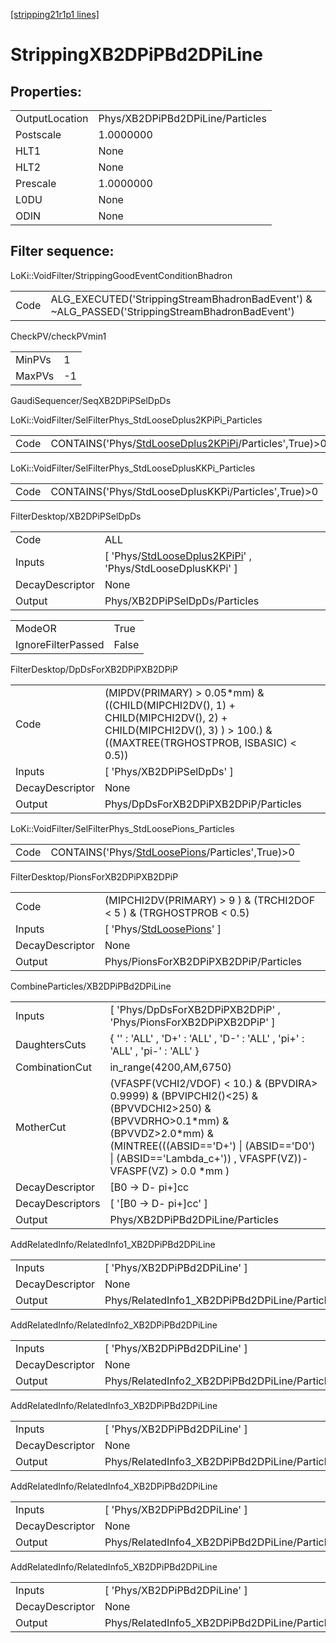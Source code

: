 [[stripping21r1p1 lines]](./stripping21r1p1-index)

# StrippingXB2DPiPBd2DPiLine

## Properties:

|                |                                  |
|----------------|----------------------------------|
| OutputLocation | Phys/XB2DPiPBd2DPiLine/Particles |
| Postscale      | 1.0000000                        |
| HLT1           | None                             |
| HLT2           | None                             |
| Prescale       | 1.0000000                        |
| L0DU           | None                             |
| ODIN           | None                             |

## Filter sequence:

LoKi::VoidFilter/StrippingGoodEventConditionBhadron

|      |                                                                                                |
|------|------------------------------------------------------------------------------------------------|
| Code | ALG_EXECUTED('StrippingStreamBhadronBadEvent') & ~ALG_PASSED('StrippingStreamBhadronBadEvent') |

CheckPV/checkPVmin1

|        |     |
|--------|-----|
| MinPVs | 1   |
| MaxPVs | -1  |

GaudiSequencer/SeqXB2DPiPSelDpDs

LoKi::VoidFilter/SelFilterPhys_StdLooseDplus2KPiPi_Particles

|      |                                                                                                                 |
|------|-----------------------------------------------------------------------------------------------------------------|
| Code | CONTAINS('Phys/[StdLooseDplus2KPiPi](./stripping21r1p1-commonparticles-stdloosedplus2kpipi)/Particles',True)\>0 |

LoKi::VoidFilter/SelFilterPhys_StdLooseDplusKKPi_Particles

|      |                                                      |
|------|------------------------------------------------------|
| Code | CONTAINS('Phys/StdLooseDplusKKPi/Particles',True)\>0 |

FilterDesktop/XB2DPiPSelDpDs

|                 |                                                                                                                      |
|-----------------|----------------------------------------------------------------------------------------------------------------------|
| Code            | ALL                                                                                                                  |
| Inputs          | [ 'Phys/[StdLooseDplus2KPiPi](./stripping21r1p1-commonparticles-stdloosedplus2kpipi)' , 'Phys/StdLooseDplusKKPi' ] |
| DecayDescriptor | None                                                                                                                 |
| Output          | Phys/XB2DPiPSelDpDs/Particles                                                                                        |

|                    |       |
|--------------------|-------|
| ModeOR             | True  |
| IgnoreFilterPassed | False |

FilterDesktop/DpDsForXB2DPiPXB2DPiP

|                 |                                                                                                                                                              |
|-----------------|--------------------------------------------------------------------------------------------------------------------------------------------------------------|
| Code            | (MIPDV(PRIMARY) \> 0.05\*mm) & ((CHILD(MIPCHI2DV(), 1) + CHILD(MIPCHI2DV(), 2) + CHILD(MIPCHI2DV(), 3) ) \> 100.) & ((MAXTREE(TRGHOSTPROB, ISBASIC) \< 0.5)) |
| Inputs          | [ 'Phys/XB2DPiPSelDpDs' ]                                                                                                                                  |
| DecayDescriptor | None                                                                                                                                                         |
| Output          | Phys/DpDsForXB2DPiPXB2DPiP/Particles                                                                                                                         |

LoKi::VoidFilter/SelFilterPhys_StdLoosePions_Particles

|      |                                                                                                     |
|------|-----------------------------------------------------------------------------------------------------|
| Code | CONTAINS('Phys/[StdLoosePions](./stripping21r1p1-commonparticles-stdloosepions)/Particles',True)\>0 |

FilterDesktop/PionsForXB2DPiPXB2DPiP

|                 |                                                                               |
|-----------------|-------------------------------------------------------------------------------|
| Code            | (MIPCHI2DV(PRIMARY) \> 9 ) & (TRCHI2DOF \< 5 ) & (TRGHOSTPROB \< 0.5)         |
| Inputs          | [ 'Phys/[StdLoosePions](./stripping21r1p1-commonparticles-stdloosepions)' ] |
| DecayDescriptor | None                                                                          |
| Output          | Phys/PionsForXB2DPiPXB2DPiP/Particles                                         |

CombineParticles/XB2DPiPBd2DPiLine

|                  |                                                                                                                                                                                                                                              |
|------------------|----------------------------------------------------------------------------------------------------------------------------------------------------------------------------------------------------------------------------------------------|
| Inputs           | [ 'Phys/DpDsForXB2DPiPXB2DPiP' , 'Phys/PionsForXB2DPiPXB2DPiP' ]                                                                                                                                                                           |
| DaughtersCuts    | { '' : 'ALL' , 'D+' : 'ALL' , 'D-' : 'ALL' , 'pi+' : 'ALL' , 'pi-' : 'ALL' }                                                                                                                                                                 |
| CombinationCut   | in_range(4200,AM,6750)                                                                                                                                                                                                                       |
| MotherCut        | (VFASPF(VCHI2/VDOF) \< 10.) & (BPVDIRA\> 0.9999) & (BPVIPCHI2()\<25) & (BPVVDCHI2\>250) & (BPVVDRHO\>0.1\*mm) & (BPVVDZ\>2.0\*mm) & (MINTREE(((ABSID=='D+') \| (ABSID=='D0') \| (ABSID=='Lambda_c+')) , VFASPF(VZ))-VFASPF(VZ) \> 0.0 \*mm ) |
| DecayDescriptor  | [B0 -\> D- pi+]cc                                                                                                                                                                                                                          |
| DecayDescriptors | [ '[B0 -\> D- pi+]cc' ]                                                                                                                                                                                                                  |
| Output           | Phys/XB2DPiPBd2DPiLine/Particles                                                                                                                                                                                                             |

AddRelatedInfo/RelatedInfo1_XB2DPiPBd2DPiLine

|                 |                                               |
|-----------------|-----------------------------------------------|
| Inputs          | [ 'Phys/XB2DPiPBd2DPiLine' ]                |
| DecayDescriptor | None                                          |
| Output          | Phys/RelatedInfo1_XB2DPiPBd2DPiLine/Particles |

AddRelatedInfo/RelatedInfo2_XB2DPiPBd2DPiLine

|                 |                                               |
|-----------------|-----------------------------------------------|
| Inputs          | [ 'Phys/XB2DPiPBd2DPiLine' ]                |
| DecayDescriptor | None                                          |
| Output          | Phys/RelatedInfo2_XB2DPiPBd2DPiLine/Particles |

AddRelatedInfo/RelatedInfo3_XB2DPiPBd2DPiLine

|                 |                                               |
|-----------------|-----------------------------------------------|
| Inputs          | [ 'Phys/XB2DPiPBd2DPiLine' ]                |
| DecayDescriptor | None                                          |
| Output          | Phys/RelatedInfo3_XB2DPiPBd2DPiLine/Particles |

AddRelatedInfo/RelatedInfo4_XB2DPiPBd2DPiLine

|                 |                                               |
|-----------------|-----------------------------------------------|
| Inputs          | [ 'Phys/XB2DPiPBd2DPiLine' ]                |
| DecayDescriptor | None                                          |
| Output          | Phys/RelatedInfo4_XB2DPiPBd2DPiLine/Particles |

AddRelatedInfo/RelatedInfo5_XB2DPiPBd2DPiLine

|                 |                                               |
|-----------------|-----------------------------------------------|
| Inputs          | [ 'Phys/XB2DPiPBd2DPiLine' ]                |
| DecayDescriptor | None                                          |
| Output          | Phys/RelatedInfo5_XB2DPiPBd2DPiLine/Particles |
